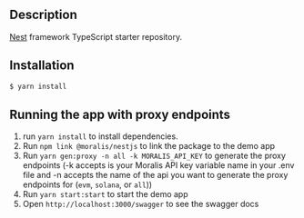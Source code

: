 ## Description

[Nest](https://github.com/nestjs/nest) framework TypeScript starter repository.

## Installation

```bash
$ yarn install
```

## Running the app with proxy endpoints

1. run `yarn install` to install dependencies.
2. Run `npm link @moralis/nestjs` to link the package to the demo app
3. Run `yarn gen:proxy -n all -k MORALIS_API_KEY` to generate the proxy endpoints (-k accepts is your Moralis API key variable name in your .env file and -n accepts the name of the api you want to generate the proxy endpoints for (`evm`, `solana`, or `all`))
4. Run `yarn start:start` to start the demo app
5. Open `http://localhost:3000/swagger` to see the swagger docs

